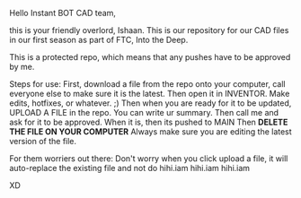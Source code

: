 Hello Instant BOT CAD team,

this is your friendly overlord, Ishaan.
This is our repository for our CAD files in our first season as part of FTC, Into the Deep.

This is a protected repo, which means that any pushes have to be approved by me.

Steps for use:
First, download a file from the repo onto your computer, call everyone else to make sure it is the latest.
Then open it in INVENTOR.
Make edits, hotfixes, or whatever. ;)
Then when you are ready for it to be updated, UPLOAD A FILE in the repo.
You can write ur summary.
Then call me and ask for it to be approved.
When it is, then its pushed to MAIN
Then **DELETE THE FILE ON YOUR COMPUTER**
Always make sure you are editing the latest version of the file.

For them worriers out there:
Don't worry when you click upload a file, it will auto-replace the existing file and not do
hihi.iam
hihi.iam
hihi.iam

XD
